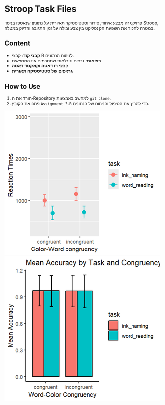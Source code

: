 # Stroop Task Files 
פרויקט זה מבצע איחוד, סידור וסטטיסטיקה תאיורית על נתונים שנאספו בניסוי Stroop, במטרה לחקור את השפעת הקונפליקט בין צבע ומילה על זמן התגובה והדיוק במטלה.

## Content
- **קבצי קוד**: קבצי R לניתוח הנתונים.  
- **תוצאות**: גרפים וטבלאות שמסכמים את הממצאים.  
- **קבצי רו דאטה וקולקטד דאטה**
- **גראפים של סטטיסטיקה תאורית**
 

## How to Use
1. הורד את ה-Repository למחשב באמצעות `git clone`.  
2. פתח את הקובץ `Assignment 7.R` כדי להריץ את הטיפול והניתוח של הנתונים.    

![Stroop Reaction Time Plot](rt_plot)
![Stroop Accuracy Plot](acc_plot)


